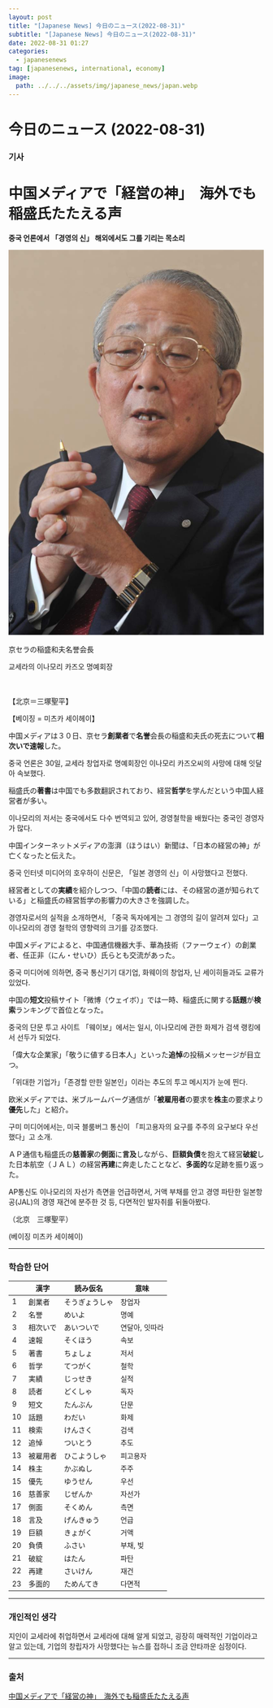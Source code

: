 ```yaml
---
layout: post
title: "[Japanese News] 今日のニュース(2022-08-31)"
subtitle: "[Japanese News] 今日のニュース(2022-08-31)"
date: 2022-08-31 01:27
categories:
  - japanesenews
tag: [japanesenews, international, economy]
image:
  path: ../../../assets/img/japanese_news/japan.webp
---
```


# 今日のニュース (2022-08-31)

### 기사

# **中国メディアで「経営の神」　海外でも稲盛氏たたえる声**

**중국 언론에서 「경영의 신」 해외에서도 그를 기리는 목소리**

![inamori.png](../../assets/img/japanese_news/2022-08-31-jn-news/inamori.png)

京セラの稲盛和夫名誉会長

교세라의 이나모리 카즈오 명예회장<br><br><br>

【北京＝三塚聖平】

【베이징 = 미츠카 세이헤이】

中国メディアは３０日、京セラ**創業者**で**名誉**会長の稲盛和夫氏の死去について**相次いで速報**した。

중국 언론은 30일, 교세라 창업자로 명예회장인 이나모리 카즈오씨의 사망에 대해 잇달아 속보했다.

稲盛氏の**著書**は中国でも多数翻訳されており、経営**哲学**を学んだという中国人経営者が多い。

이나모리의 저서는 중국에서도 다수 번역되고 있어, 경영철학을 배웠다는 중국인 경영자가 많다.

中国インターネットメディアの澎湃（ほうはい）新聞は、「日本の経営の神」が亡くなったと伝えた。

중국 인터넷 미디어의 호우하이 신문은, 「일본 경영의 신」이 사망했다고 전했다.

経営者としての**実績**を紹介しつつ、「中国の**読者**には、その経営の道が知られている」と稲盛氏の経営哲学の影響力の大きさを強調した。

경영자로서의 실적을 소개하면서, 「중국 독자에게는 그 경영의 길이 알려져 있다」고 이나모리의 경영 철학의 영향력의 크기를 강조했다.

中国メディアによると、中国通信機器大手、華為技術（ファーウェイ）の創業者、任正非（にん・せいひ）氏らとも交流があった。

중국 미디어에 의하면, 중국 통신기기 대기업, 화웨이의 창업자, 닌 세이히들과도 교류가 있었다.

中国の**短文**投稿サイト「微博（ウェイボ）」では一時、稲盛氏に関する**話題**が**検索**ランキングで首位となった。

중국의 단문 투고 사이트 「웨이보」에서는 일시, 이나모리에 관한 화제가 검색 랭킹에서 선두가 되었다.

「偉大な企業家」「敬うに値する日本人」といった**追悼**の投稿メッセージが目立つ。

「위대한 기업가」「존경할 만한 일본인」이라는 추도의 투고 메시지가 눈에 띈다.

欧米メディアでは、米ブルームバーグ通信が「**被雇用者**の要求を**株主**の要求より**優先**した」と紹介。

구미 미디어에서는, 미국 블룸버그 통신이 「피고용자의 요구를 주주의 요구보다 우선했다」고 소개.

ＡＰ通信も稲盛氏の**慈善家**の**側面**に**言及**しながら、**巨額負債**を抱えて経営**破綻**した日本航空（ＪＡＬ）の経営**再建**に奔走したことなど、**多面的**な足跡を振り返った。

AP통신도 이나모리의 자선가 측면을 언급하면서, 거액 부채를 안고 경영 파탄한 일본항공(JAL)의 경영 재건에 분주한 것 등, 다면적인 발자취를 뒤돌아봤다.

（北京　三塚聖平）

(베이징 미츠카 세이헤이)

---

### 학습한 단어

|  | 漢字 | 読み仮名 | 意味 |
| --- | --- | --- | --- |
| 1 | 創業者 | そうぎょうしゃ | 창업자 |
| 2 | 名誉 | めいよ | 명예 |
| 3 | 相次いで | あいついで | 연달아, 잇따라 |
| 4 | 速報 | そくほう | 속보 |
| 5 | 著書 | ちょしょ | 저서 |
| 6 | 哲学 | てつがく | 철학 |
| 7 | 実績 | じっせき | 실적 |
| 8 | 読者 | どくしゃ | 독자 |
| 9 | 短文 | たんぶん | 단문 |
| 10 | 話題 | わだい | 화제 |
| 11 | 検索 | けんさく | 검색 |
| 12 | 追悼 | ついとう | 추도 |
| 13 | 被雇用者 | ひこようしゃ | 피고용자 |
| 14 | 株主 | かぶぬし | 주주 |
| 15 | 優先 | ゆうせん | 우선 |
| 16 | 慈善家 | じぜんか | 자선가 |
| 17 | 側面 | そくめん | 측면 |
| 18 | 言及 | げんきゅう | 언급 |
| 19 | 巨額 | きょがく | 거액 |
| 20 | 負債 | ふさい | 부채, 빚 |
| 21 | 破綻 | はたん | 파탄 |
| 22 | 再建 | さいけん | 재건 |
| 23 | 多面的 | ためんてき | 다면적 |

---

### 개인적인 생각

지인이 교세라에 취업하면서 교세라에 대해 알게 되었고, 굉장히 매력적인 기업이라고 알고 있는데, 기업의 창립자가 사망했다는 뉴스를 접하니 조금 안타까운 심정이다.

---

### 출처

[中国メディアで「経営の神」　海外でも稲盛氏たたえる声](https://www.iza.ne.jp/article/20220830-I6Z54J4XMVODZI6NFGA7LJZ2QA/)